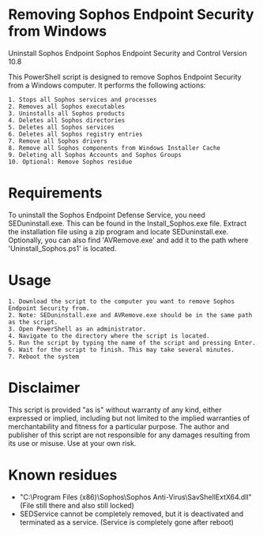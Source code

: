 # Removing Sophos Endpoint Security from Windows
Uninstall Sophos Endpoint Sophos Endpoint Security and Control Version 10.8

This PowerShell script is designed to remove Sophos Endpoint Security from a Windows computer. It performs the following actions:

    1. Stops all Sophos services and processes
    2. Removes all Sophos executables
    3. Uninstalls all Sophos products
    4. Deletes all Sophos directories
    5. Deletes all Sophos services
    6. Deletes all Sophos registry entries
    7. Remove all Sophos drivers
    8. Remove all Sophos components from Windows Installer Cache
    9. Deleting all Sophos Accounts and Sophos Groups
    10. Optional: Remove Sophos residue
    
# Requirements
To uninstall the Sophos Endpoint Defense Service, you need SEDuninstall.exe. This can be found in the Install_Sophos.exe file. Extract the installation file using a zip program and locate SEDuninstall.exe. Optionally, you can also find 'AVRemove.exe' and add it to the path where 'Uninstall_Sophos.ps1' is located.

# Usage
    1. Download the script to the computer you want to remove Sophos Endpoint Security from.
    2. Note: SEDuninstall.exe and AVRemove.exe should be in the same path as the script.
    3. Open PowerShell as an administrator.
    4. Navigate to the directory where the script is located.
    5. Run the script by typing the name of the script and pressing Enter.
    6. Wait for the script to finish. This may take several minutes.
    7. Reboot the system

# Disclaimer
This script is provided "as is" without warranty of any kind, either expressed or implied, including but not limited to the implied warranties of merchantability and fitness for a particular purpose. The author and publisher of this script are not responsible for any damages resulting from its use or misuse. Use at your own risk.

# Known residues
- "C:\Program Files (x86)\Sophos\Sophos Anti-Virus\SavShellExtX64.dll" (File still there and also still locked)
- SEDService cannot be completely removed, but it is deactivated and terminated as a service. (Service is completely gone after reboot) 
